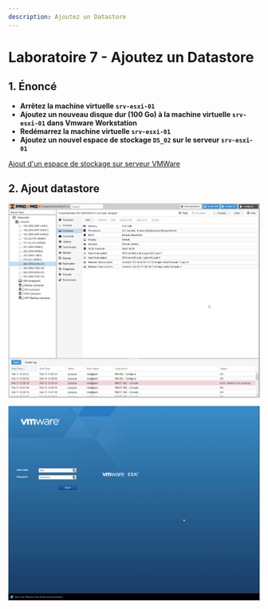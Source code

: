 ```yaml
---
description: Ajoutez un Datastore
---
```


# Laboratoire 7 - Ajoutez un Datastore

## 1. Énoncé

* **Arrêtez la machine virtuelle `srv-esxi-01`**
* **Ajoutez un nouveau disque dur (100 Go) à la machine virtuelle `srv-esxi-01` dans Vmware Workstation**
* **Redémarrez la machine virtuelle `srv-esxi-01`**
* **Ajoutez un nouvel espace de stockage `DS_02` sur le serveur `srv-esxi-01`**

[Ajout d'un espace de stockage sur serveur VMWare](https://chrtophe.developpez.com/tutoriels/vmware/ajout-disque-serveur-esxi/)

## 2. Ajout datastore

![](../.gitbook/assets/UfOAxqx1uz.gif)

![](../.gitbook/assets/1o15G1J1zn.gif)
